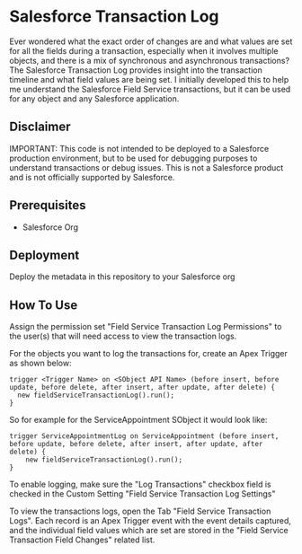 # Salesforce Transaction Log

Ever wondered what the exact order of changes are and what values are set for all the fields during a transaction, especially when it involves multiple objects, and there is a mix of synchronous and asynchronous transactions? The Salesforce Transaction Log provides insight into the transaction timeline and what field values are being set. I initially developed this to help me understand the Salesforce Field Service transactions, but it can be used for any object and any Salesforce application.

## Disclaimer
IMPORTANT: This code is not intended to be deployed to a Salesforce production environment, but to be used for debugging purposes to understand transactions or debug issues. This is not a Salesforce product and is not officially supported by Salesforce.

## Prerequisites
* Salesforce Org

## Deployment

Deploy the metadata in this repository to your Salesforce org

## How To Use
Assign the permission set "Field Service Transaction Log Permissions" to the user(s) that will need access to view the transaction logs.

For the objects you want to log the transactions for, create an Apex Trigger as shown below:
```
trigger <Trigger Name> on <SObject API Name> (before insert, before update, before delete, after insert, after update, after delete) {
  new fieldServiceTransactionLog().run();
}
```
So for example for the ServiceAppointment SObject it would look like:
```
trigger ServiceAppointmentLog on ServiceAppointment (before insert, before update, before delete, after insert, after update, after delete) {
    new fieldServiceTransactionLog().run();
}
```
To enable logging, make sure the "Log Transactions" checkbox field is checked in the Custom Setting "Field Service Transaction Log Settings"

To view the transactions logs, open the Tab "Field Service Transaction Logs". Each record is an Apex Trigger event with the event details captured, and the individual field values which are set are stored in the "Field Service Transaction Field Changes" related list.
